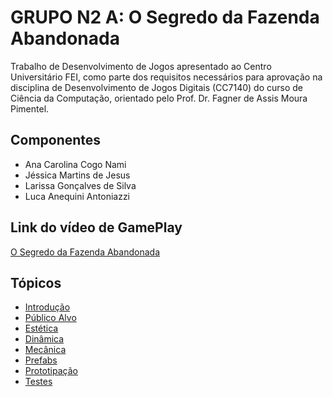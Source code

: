 # GRUPO N2 A: O Segredo da Fazenda Abandonada

Trabalho de Desenvolvimento de Jogos apresentado ao Centro Universitário FEI, como parte dos requisitos necessários para aprovação na disciplina de Desenvolvimento de Jogos Digitais (CC7140) do curso de Ciência da Computação, orientado pelo Prof. Dr. Fagner de Assis Moura Pimentel.

## Componentes
- Ana Carolina Cogo Nami
- Jéssica Martins de Jesus
- Larissa Gonçalves de Silva
- Luca Anequini Antoniazzi

## Link do vídeo de GamePlay

[O Segredo da Fazenda Abandonada]([url](https://www.youtube.com/watch?v=odIAoaAv9MU))

## Tópicos
- [Introdução](./docs/1-Introdução.md)
- [Público Alvo](./docs/2-Publico_Alvo.md)
- [Estética](./docs/3-Estetica.md)
- [Dinâmica](./docs/4-Dinamica.md)
- [Mecânica](./docs/5-Mecanica.md)
- [Prefabs](./docs/6-Prefabs.md)
- [Prototipação](./docs/7-Prototipação-no-papel.md)
- [Testes](./docs/8-Teste.md)
